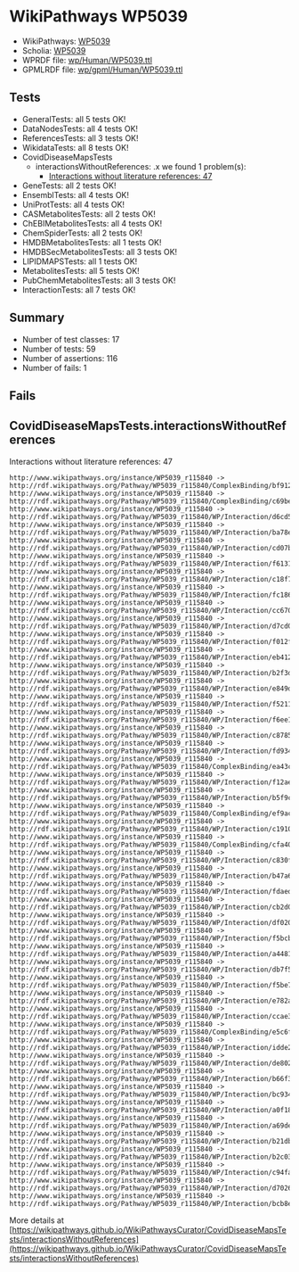 # WikiPathways WP5039

* WikiPathways: [WP5039](https://identifiers.org/wikipathways:WP5039)
* Scholia: [WP5039](https://scholia.toolforge.org/wikipathways/WP5039)
* WPRDF file: [wp/Human/WP5039.ttl](../wp/Human/WP5039.ttl)
* GPMLRDF file: [wp/gpml/Human/WP5039.ttl](../wp/gpml/Human/WP5039.ttl)

## Tests
* GeneralTests: all 5 tests OK!
* DataNodesTests: all 4 tests OK!
* ReferencesTests: all 3 tests OK!
* WikidataTests: all 8 tests OK!
* CovidDiseaseMapsTests
    * interactionsWithoutReferences: .x we found 1 problem(s):
        * [Interactions without literature references: 47](#9701cd45)
* GeneTests: all 2 tests OK!
* EnsemblTests: all 4 tests OK!
* UniProtTests: all 4 tests OK!
* CASMetabolitesTests: all 2 tests OK!
* ChEBIMetabolitesTests: all 4 tests OK!
* ChemSpiderTests: all 2 tests OK!
* HMDBMetabolitesTests: all 1 tests OK!
* HMDBSecMetabolitesTests: all 3 tests OK!
* LIPIDMAPSTests: all 1 tests OK!
* MetabolitesTests: all 5 tests OK!
* PubChemMetabolitesTests: all 3 tests OK!
* InteractionTests: all 7 tests OK!


## Summary

* Number of test classes: 17
* Number of tests: 59
* Number of assertions: 116
* Number of fails: 1

## Fails

<a name="9701cd45" />

## CovidDiseaseMapsTests.interactionsWithoutReferences

Interactions without literature references: 47
```
http://www.wikipathways.org/instance/WP5039_r115840 -> http://rdf.wikipathways.org/Pathway/WP5039_r115840/ComplexBinding/bf912
http://www.wikipathways.org/instance/WP5039_r115840 -> http://rdf.wikipathways.org/Pathway/WP5039_r115840/ComplexBinding/c69be
http://www.wikipathways.org/instance/WP5039_r115840 -> http://rdf.wikipathways.org/Pathway/WP5039_r115840/WP/Interaction/d6cd5
http://www.wikipathways.org/instance/WP5039_r115840 -> http://rdf.wikipathways.org/Pathway/WP5039_r115840/WP/Interaction/ba78e
http://www.wikipathways.org/instance/WP5039_r115840 -> http://rdf.wikipathways.org/Pathway/WP5039_r115840/WP/Interaction/cd07b
http://www.wikipathways.org/instance/WP5039_r115840 -> http://rdf.wikipathways.org/Pathway/WP5039_r115840/WP/Interaction/f6131
http://www.wikipathways.org/instance/WP5039_r115840 -> http://rdf.wikipathways.org/Pathway/WP5039_r115840/WP/Interaction/c18f7
http://www.wikipathways.org/instance/WP5039_r115840 -> http://rdf.wikipathways.org/Pathway/WP5039_r115840/WP/Interaction/fc186
http://www.wikipathways.org/instance/WP5039_r115840 -> http://rdf.wikipathways.org/Pathway/WP5039_r115840/WP/Interaction/cc670
http://www.wikipathways.org/instance/WP5039_r115840 -> http://rdf.wikipathways.org/Pathway/WP5039_r115840/WP/Interaction/d7cd0
http://www.wikipathways.org/instance/WP5039_r115840 -> http://rdf.wikipathways.org/Pathway/WP5039_r115840/WP/Interaction/f012f
http://www.wikipathways.org/instance/WP5039_r115840 -> http://rdf.wikipathways.org/Pathway/WP5039_r115840/WP/Interaction/eb412
http://www.wikipathways.org/instance/WP5039_r115840 -> http://rdf.wikipathways.org/Pathway/WP5039_r115840/WP/Interaction/b2f3d
http://www.wikipathways.org/instance/WP5039_r115840 -> http://rdf.wikipathways.org/Pathway/WP5039_r115840/WP/Interaction/e849d
http://www.wikipathways.org/instance/WP5039_r115840 -> http://rdf.wikipathways.org/Pathway/WP5039_r115840/WP/Interaction/f5211
http://www.wikipathways.org/instance/WP5039_r115840 -> http://rdf.wikipathways.org/Pathway/WP5039_r115840/WP/Interaction/f6ee1
http://www.wikipathways.org/instance/WP5039_r115840 -> http://rdf.wikipathways.org/Pathway/WP5039_r115840/WP/Interaction/c8785
http://www.wikipathways.org/instance/WP5039_r115840 -> http://rdf.wikipathways.org/Pathway/WP5039_r115840/WP/Interaction/fd934
http://www.wikipathways.org/instance/WP5039_r115840 -> http://rdf.wikipathways.org/Pathway/WP5039_r115840/ComplexBinding/ea43c
http://www.wikipathways.org/instance/WP5039_r115840 -> http://rdf.wikipathways.org/Pathway/WP5039_r115840/WP/Interaction/f12ae
http://www.wikipathways.org/instance/WP5039_r115840 -> http://rdf.wikipathways.org/Pathway/WP5039_r115840/WP/Interaction/b5f9c
http://www.wikipathways.org/instance/WP5039_r115840 -> http://rdf.wikipathways.org/Pathway/WP5039_r115840/ComplexBinding/ef9ac
http://www.wikipathways.org/instance/WP5039_r115840 -> http://rdf.wikipathways.org/Pathway/WP5039_r115840/WP/Interaction/c1910
http://www.wikipathways.org/instance/WP5039_r115840 -> http://rdf.wikipathways.org/Pathway/WP5039_r115840/ComplexBinding/cfa40
http://www.wikipathways.org/instance/WP5039_r115840 -> http://rdf.wikipathways.org/Pathway/WP5039_r115840/WP/Interaction/c830f
http://www.wikipathways.org/instance/WP5039_r115840 -> http://rdf.wikipathways.org/Pathway/WP5039_r115840/WP/Interaction/b47a6
http://www.wikipathways.org/instance/WP5039_r115840 -> http://rdf.wikipathways.org/Pathway/WP5039_r115840/WP/Interaction/fdaed
http://www.wikipathways.org/instance/WP5039_r115840 -> http://rdf.wikipathways.org/Pathway/WP5039_r115840/WP/Interaction/cb2d0
http://www.wikipathways.org/instance/WP5039_r115840 -> http://rdf.wikipathways.org/Pathway/WP5039_r115840/WP/Interaction/df020
http://www.wikipathways.org/instance/WP5039_r115840 -> http://rdf.wikipathways.org/Pathway/WP5039_r115840/WP/Interaction/f5bcb
http://www.wikipathways.org/instance/WP5039_r115840 -> http://rdf.wikipathways.org/Pathway/WP5039_r115840/WP/Interaction/a4481
http://www.wikipathways.org/instance/WP5039_r115840 -> http://rdf.wikipathways.org/Pathway/WP5039_r115840/WP/Interaction/db7f5
http://www.wikipathways.org/instance/WP5039_r115840 -> http://rdf.wikipathways.org/Pathway/WP5039_r115840/WP/Interaction/f5be7
http://www.wikipathways.org/instance/WP5039_r115840 -> http://rdf.wikipathways.org/Pathway/WP5039_r115840/WP/Interaction/e782a
http://www.wikipathways.org/instance/WP5039_r115840 -> http://rdf.wikipathways.org/Pathway/WP5039_r115840/WP/Interaction/ccae3
http://www.wikipathways.org/instance/WP5039_r115840 -> http://rdf.wikipathways.org/Pathway/WP5039_r115840/ComplexBinding/e5c6f
http://www.wikipathways.org/instance/WP5039_r115840 -> http://rdf.wikipathways.org/Pathway/WP5039_r115840/WP/Interaction/idde2be3e1
http://www.wikipathways.org/instance/WP5039_r115840 -> http://rdf.wikipathways.org/Pathway/WP5039_r115840/WP/Interaction/de802
http://www.wikipathways.org/instance/WP5039_r115840 -> http://rdf.wikipathways.org/Pathway/WP5039_r115840/WP/Interaction/b66f3
http://www.wikipathways.org/instance/WP5039_r115840 -> http://rdf.wikipathways.org/Pathway/WP5039_r115840/WP/Interaction/bc934
http://www.wikipathways.org/instance/WP5039_r115840 -> http://rdf.wikipathways.org/Pathway/WP5039_r115840/WP/Interaction/a0f18
http://www.wikipathways.org/instance/WP5039_r115840 -> http://rdf.wikipathways.org/Pathway/WP5039_r115840/WP/Interaction/a69de
http://www.wikipathways.org/instance/WP5039_r115840 -> http://rdf.wikipathways.org/Pathway/WP5039_r115840/WP/Interaction/b21db
http://www.wikipathways.org/instance/WP5039_r115840 -> http://rdf.wikipathways.org/Pathway/WP5039_r115840/WP/Interaction/b2c03
http://www.wikipathways.org/instance/WP5039_r115840 -> http://rdf.wikipathways.org/Pathway/WP5039_r115840/WP/Interaction/c94fa
http://www.wikipathways.org/instance/WP5039_r115840 -> http://rdf.wikipathways.org/Pathway/WP5039_r115840/WP/Interaction/d7026
http://www.wikipathways.org/instance/WP5039_r115840 -> http://rdf.wikipathways.org/Pathway/WP5039_r115840/WP/Interaction/bcb8e
```

More details at [https://wikipathways.github.io/WikiPathwaysCurator/CovidDiseaseMapsTests/interactionsWithoutReferences](https://wikipathways.github.io/WikiPathwaysCurator/CovidDiseaseMapsTests/interactionsWithoutReferences)

